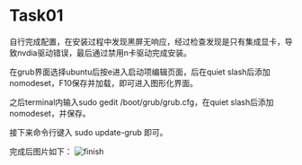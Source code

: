 # Task01
自行完成配置，在安装过程中发现黑屏无响应，经过检查发现是只有集成显卡，导致nvdia驱动错误，最后通过禁用n卡驱动完成安装。

在grub界面选择ubuntu后按e进入启动项编辑页面，后在quiet slash后添加nomodeset，F10保存并加载，即可进入图形化界面。

之后terminal内输入sudo gedit /boot/grub/grub.cfg，在quiet slash后添加nomodeset，并保存。

接下来命令行键入 sudo update-grub 即可。

完成后图片如下：
![finish](finish.png)
